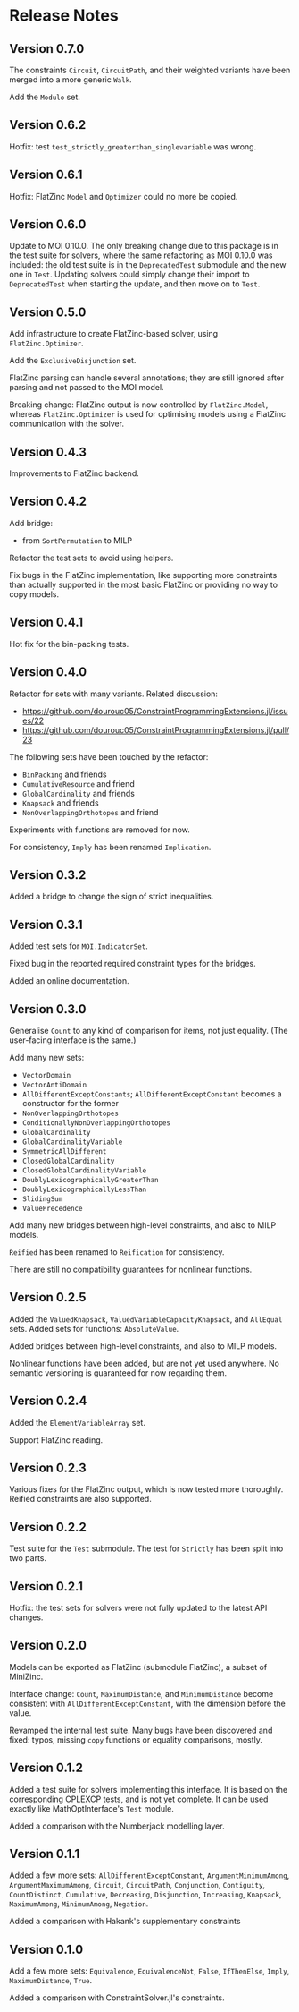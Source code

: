 Release Notes
=============

Version 0.7.0
-------------

The constraints `Circuit`, `CircuitPath`, and their weighted variants have
been merged into a more generic `Walk`.

Add the `Modulo` set.


Version 0.6.2
-------------

Hotfix: test `test_strictly_greaterthan_singlevariable` was wrong.


Version 0.6.1
-------------

Hotfix: FlatZinc `Model` and `Optimizer` could no more be copied.


Version 0.6.0
-------------

Update to MOI 0.10.0. The only breaking change due to this package is in the 
test suite for solvers, where the same refactoring as MOI 0.10.0 was included:
the old test suite is in the `DeprecatedTest` submodule and the new one in 
`Test`. Updating solvers could simply change their import to `DeprecatedTest`
when starting the update, and then move on to `Test`.


Version 0.5.0
-------------

Add infrastructure to create FlatZinc-based solver, using `FlatZinc.Optimizer`.

Add the `ExclusiveDisjunction` set.

FlatZinc parsing can handle several annotations; they are still ignored after
parsing and not passed to the MOI model.

Breaking change: FlatZinc output is now controlled by `FlatZinc.Model`, whereas
`FlatZinc.Optimizer` is used for optimising models using a FlatZinc 
communication with the solver.


Version 0.4.3
-------------

Improvements to FlatZinc backend.


Version 0.4.2
-------------

Add bridge:
* from `SortPermutation` to MILP

Refactor the test sets to avoid using helpers.

Fix bugs in the FlatZinc implementation, like supporting more constraints than
actually supported in the most basic FlatZinc or providing no way to copy 
models.


Version 0.4.1
-------------

Hot fix for the bin-packing tests.


Version 0.4.0
-------------

Refactor for sets with many variants. Related discussion: 

* https://github.com/dourouc05/ConstraintProgrammingExtensions.jl/issues/22 
* https://github.com/dourouc05/ConstraintProgrammingExtensions.jl/pull/23

The following sets have been touched by the refactor: 

* `BinPacking` and friends
* `CumulativeResource` and friend
* `GlobalCardinality` and friends
* `Knapsack` and friends
* `NonOverlappingOrthotopes` and friend

Experiments with functions are removed for now.

For consistency, `Imply` has been renamed `Implication`.


Version 0.3.2
-------------

Added a bridge to change the sign of strict inequalities.


Version 0.3.1
-------------

Added test sets for `MOI.IndicatorSet`. 

Fixed bug in the reported required constraint types for the bridges.

Added an online documentation.


Version 0.3.0
-------------

Generalise `Count` to any kind of comparison for items, not just equality. 
(The user-facing interface is the same.)

Add many new sets: 

* `VectorDomain` 
* `VectorAntiDomain`
* `AllDifferentExceptConstants`; `AllDifferentExceptConstant` becomes a 
  constructor for the former
* `NonOverlappingOrthotopes` 
* `ConditionallyNonOverlappingOrthotopes`
* `GlobalCardinality`
* `GlobalCardinalityVariable`
* `SymmetricAllDifferent`
* `ClosedGlobalCardinality`
* `ClosedGlobalCardinalityVariable`
* `DoublyLexicographicallyGreaterThan`
* `DoublyLexicographicallyLessThan`
* `SlidingSum`
* `ValuePrecedence`

Add many new bridges between high-level constraints, and also to MILP models.

`Reified` has been renamed to `Reification` for consistency.

There are still no compatibility guarantees for nonlinear functions.


Version 0.2.5
-------------

Added the `ValuedKnapsack`, `ValuedVariableCapacityKnapsack`, and `AllEqual` 
sets. Added sets for functions: `AbsoluteValue`.

Added bridges between high-level constraints, and also to MILP models.

Nonlinear functions have been added, but are not yet used anywhere. No 
semantic versioning is guaranteed for now regarding them.


Version 0.2.4
-------------

Added the `ElementVariableArray` set.

Support FlatZinc reading.


Version 0.2.3
-------------

Various fixes for the FlatZinc output, which is now tested more thoroughly.
Reified constraints are also supported.


Version 0.2.2
-------------

Test suite for the `Test` submodule. The test for `Strictly` has been split
into two parts.


Version 0.2.1
-------------

Hotfix: the test sets for solvers were not fully updated to the latest API 
changes.


Version 0.2.0
-------------

Models can be exported as FlatZinc (submodule FlatZinc), a subset of MiniZinc.

Interface change: `Count`, `MaximumDistance`, and `MinimumDistance` become 
consistent with `AllDifferentExceptConstant`, with the dimension before the value.

Revamped the internal test suite. Many bugs have been discovered and fixed: 
typos, missing `copy` functions or equality comparisons, mostly.


Version 0.1.2
-------------

Added a test suite for solvers implementing this interface. It is based on the 
corresponding CPLEXCP tests, and is not yet complete. It can be used exactly 
like MathOptInterface's `Test` module. 

Added a comparison with the Numberjack modelling layer. 


Version 0.1.1
-------------

Added a few more sets: `AllDifferentExceptConstant`, `ArgumentMinimumAmong`, 
`ArgumentMaximumAmong`, `Circuit`, `CircuitPath`, `Conjunction`, `Contiguity`, 
`CountDistinct`, `Cumulative`, `Decreasing`, `Disjunction`, `Increasing`, 
`Knapsack`, `MaximumAmong`, `MinimumAmong`, `Negation`.

Added a comparison with Hakank's supplementary constraints


Version 0.1.0
-------------

Add a few more sets: `Equivalence`, `EquivalenceNot`, `False`, `IfThenElse`, 
`Imply`, `MaximumDistance`, `True`.

Added a comparison with ConstraintSolver.jl's constraints.
